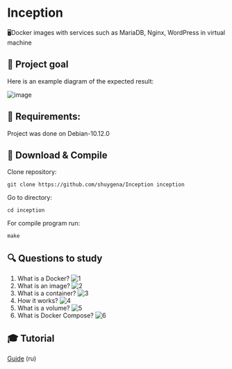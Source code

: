 # Inception
:desktop_computer:Docker images with services such as MariaDB, Nginx, WordPress in virtual machine

## :dart: Project goal
Here is an example diagram of the expected result:

![image](https://user-images.githubusercontent.com/75737596/211209937-9d3b14a8-f199-490c-8e75-d55f5503e3c3.png)

## :toolbox: Requirements:  
Project was done on Debian-10.12.0

## :link: Download & Compile
Clone repository:
```
git clone https://github.com/shuygena/Inception inception
```
Go to directory:
```
cd inception
```
For compile program run:   
```
make
``` 

## :mag: Questions to study
1. What is a Docker?
![1](https://user-images.githubusercontent.com/75737596/211210359-996da586-9542-46d8-bcff-09dd295db32a.png)
2. What is an image?
![2](https://user-images.githubusercontent.com/75737596/211210391-ed657872-3dc1-4204-8c0e-7ff7a5fd08ad.png)
3. What is a container?
![3](https://user-images.githubusercontent.com/75737596/211210424-ebc88fb0-6676-4dc8-8921-17e286c4e67b.png)
4. How it works?
![4](https://user-images.githubusercontent.com/75737596/211210715-b4c512df-cead-4d6f-9758-7496ba4ed49f.png)
5. What is a volume?
![5](https://user-images.githubusercontent.com/75737596/211210728-f0051e51-92b5-487a-a874-acf3a6897909.png)
6. What is Docker Compose?
![6](https://user-images.githubusercontent.com/75737596/211210803-78d7b901-e8e7-488d-af6a-e3bc6266e10a.png)

## :mortar_board: Tutorial
[Guide](https://github.com/rbiodies/Inception) (ru)

